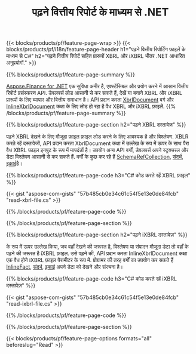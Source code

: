 ﻿---
title: पढ़ने वित्तीय रिपोर्ट के माध्यम से .NET
url: /hi/net/read/
description:  C# कोड करते रहें वित्तीय रिपोर्ट में XBRL और iXBRL फ़ाइलें के माध्यम से .NET पुस्तकालय है।
---
{{< blocks/products/pf/feature-page-wrap >}}
{{< blocks/products/pf/i18n/feature-page-header h1="पढ़ने वित्तीय रिपोर्टिंग फ़ाइलें के माध्यम से C#" h2="पढ़ने वित्तीय रिपोर्ट सहित प्रारूपों XBRL और iXBRL भीतर .NET आधारित अनुप्रयोगों." >}}

{{% blocks/products/pf/feature-page-summary %}}

[Aspose.Finance for .NET](https://products.aspose.com/finance/net/) एक सुविधा अमीर है, एक्स्टेंसिबल और प्रयोग करने में आसान वित्तीय रिपोर्ट प्रसंस्करण API. डेवलपर्स लोड आसानी से कर सकते हैं, देखें या बनाने XBRL और iXBRL प्रारूपों के लिए व्यापार और वित्तीय समाधान है। API प्रदान करता [XbrlDocument](https://apireference.aspose.com/finance/net/aspose.finance.xbrl/xbrldocument) वर्ग और  [InlineXbrlDocument](https://apireference.aspose.com/finance/net/aspose.finance.xbrl.inline/inlinexbrldocument) कक्षा के लिए लोड हो रहा है वैध XBRL और iXBRL फ़ाइलें.
{{% /blocks/products/pf/feature-page-summary %}}

{{% blocks/products/pf/feature-page-section h2="पढ़ने XBRL दस्तावेज़" %}}

पढ़ने XBRL देखने के लिए मौजूदा फ़ाइल फ़ाइल लोड करने के लिए आवश्यक है और विश्लेषण. XBLR करते रहें दस्तावेजों, API प्रदान करता XbrlDocument कक्षा में उल्लेख के रूप में ऊपर के साथ पैरा वैध XBRL फ़ाइल इनपुट के रूप में मापदंडों है। उपयोग अन्य API वर्गों, डेवलपर्स अपने स्ट्रक्चरल और डेटा विश्लेषण आसानी से कर सकते हैं. वर्गों के कुछ कर रहे हैं [SchemaRefCollection](https://apireference.aspose.com/finance/net/aspose.finance.xbrl/schemarefcollection), [संदर्भ](https://apireference.aspose.com/finance/net/aspose.finance.xbrl/context), [इकाई](https://apireference.aspose.com/finance/net/aspose.finance.xbrl/unit)है।

{{% blocks/products/pf/feature-page-code h3="C# कोड करते रहें XBRL फ़ाइल" %}}

{{< gist "aspose-com-gists" "57b485cb0e34c61c54f5e13e0de84fcb" "read-xbrl-file.cs" >}} 

{{% /blocks/products/pf/feature-page-code %}}

{{% /blocks/products/pf/feature-page-section %}}

{{% blocks/products/pf/feature-page-section h2="पढ़ने iXBRL दस्तावेज़" %}}

के रूप में ऊपर उल्लेख किया, जब वहाँ देखने की जरूरत है, विश्लेषण या संपादन मौजूदा डेटा तो वहाँ के पढ़ने की जरूरत है iXBRL फ़ाइल. उसे पढ़ने की, API प्रदान करता InlineXbrlDocument कक्षा एक वैध होने iXBRL फ़ाइल पैरामीटर के रूप में. प्रोग्रामर की तरह वर्गों का उपयोग कर सकते हैं [InlineFact](https://apireference.aspose.com/finance/net/aspose.finance.xbrl.inline/inlinefact), [संदर्भ](https://apireference.aspose.com/finance/net/aspose.finance.xbrl/context), [इकाई](https://apireference.aspose.com/finance/net/aspose.finance.xbrl/unit) अपने डेटा को देखने और संरचना है। 

{{% blocks/products/pf/feature-page-code h3="C# कोड करते रहें iXBRL दस्तावेज़" %}}

{{< gist "aspose-com-gists" "57b485cb0e34c61c54f5e13e0de84fcb" "read-ixbrl-file.cs" >}}

{{% /blocks/products/pf/feature-page-code %}}

{{% /blocks/products/pf/feature-page-section %}}

{{< blocks/products/pf/feature-page-options formats="all" beforeslug="Read" >}}